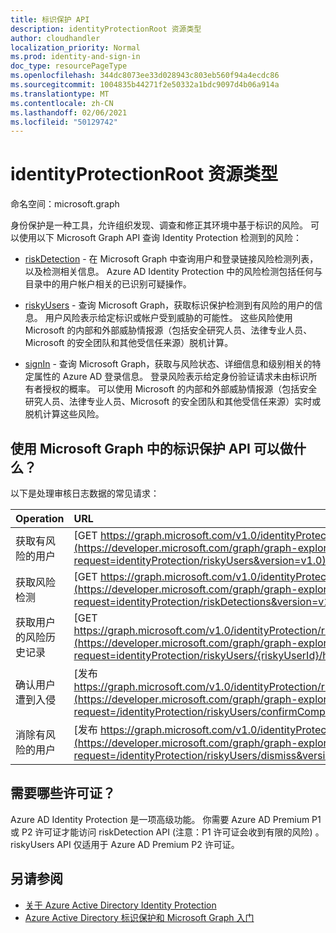 ```yaml
---
title: 标识保护 API
description: identityProtectionRoot 资源类型
author: cloudhandler
localization_priority: Normal
ms.prod: identity-and-sign-in
doc_type: resourcePageType
ms.openlocfilehash: 344dc8073ee33d028943c803eb560f94a4ecdc86
ms.sourcegitcommit: 1004835b44271f2e50332a1bdc9097d4b06a914a
ms.translationtype: MT
ms.contentlocale: zh-CN
ms.lasthandoff: 02/06/2021
ms.locfileid: "50129742"
---
```

# <a name="identityprotectionroot-resource-type"></a>identityProtectionRoot 资源类型

命名空间：microsoft.graph

身份保护是一种工具，允许组织发现、调查和修正其环境中基于标识的风险。 可以使用以下 Microsoft Graph API 查询 Identity Protection 检测到的风险： 

* [riskDetection](riskdetection.md) - 在 Microsoft Graph 中查询用户和登录链接风险检测列表，以及检测相关信息。 Azure AD Identity Protection 中的风险检测包括任何与目录中的用户帐户相关的已识别可疑操作。

* [riskyUsers](riskyuser.md) - 查询 Microsoft Graph，获取标识保护检测到有风险的用户的信息。 用户风险表示给定标识或帐户受到威胁的可能性。 这些风险使用 Microsoft 的内部和外部威胁情报源（包括安全研究人员、法律专业人员、Microsoft 的安全团队和其他受信任来源）脱机计算。

* [signIn](signin.md) - 查询 Microsoft Graph，获取与风险状态、详细信息和级别相关的特定属性的 Azure AD 登录信息。 登录风险表示给定身份验证请求未由标识所有者授权的概率。 可以使用 Microsoft 的内部和外部威胁情报源（包括安全研究人员、法律专业人员、Microsoft 的安全团队和其他受信任来源）实时或脱机计算这些风险。

## <a name="what-can-i-do-with-identity-protection-apis-in-microsoft-graph"></a>使用 Microsoft Graph 中的标识保护 API 可以做什么？

以下是处理审核日志数据的常见请求：

Operation | URL
:----------|:----
获取有风险的用户 | [GET https://graph.microsoft.com/v1.0/identityProtection/riskyUsers](https://developer.microsoft.com/graph/graph-explorer?request=identityProtection/riskyUsers&version=v1.0)
获取风险检测 | [GET https://graph.microsoft.com/v1.0/identityProtection/riskDetections](https://developer.microsoft.com/graph/graph-explorer?request=identityProtection/riskDetections&version=v1.0)
获取用户的风险历史记录 | [GET https://graph.microsoft.com/v1.0/identityProtection/riskyUsers/{riskyUserId}/history](https://developer.microsoft.com/graph/graph-explorer?request=identityProtection/riskyUsers/{riskyUserId}/history&version=v1.0)
确认用户遭到入侵 | [发布 https://graph.microsoft.com/v1.0/identityProtection/riskyUsers/confirmCompromised](https://developer.microsoft.com/graph/graph-explorer?request=/identityProtection/riskyUsers/confirmCompromised&version=v1.0)
消除有风险的用户 | [发布 https://graph.microsoft.com/v1.0/identityProtection/riskyUsers/dismiss](https://developer.microsoft.com/graph/graph-explorer?request=/identityProtection/riskyUsers/dismiss&version=v1.0)

## <a name="what-licenses-do-i-need"></a>需要哪些许可证？

Azure AD Identity Protection 是一项高级功能。 你需要 Azure AD Premium P1 或 P2 许可证才能访问 riskDetection API (注意：P1 许可证会收到有限的风险) 。 riskyUsers API 仅适用于 Azure AD Premium P2 许可证。

## <a name="see-also"></a>另请参阅

* [关于 Azure Active Directory Identity Protection](/azure/active-directory/identity-protection/overview-identity-protection)
* [Azure Active Directory 标识保护和 Microsoft Graph 入门](/azure/active-directory/identity-protection/howto-identity-protection-graph-api)
